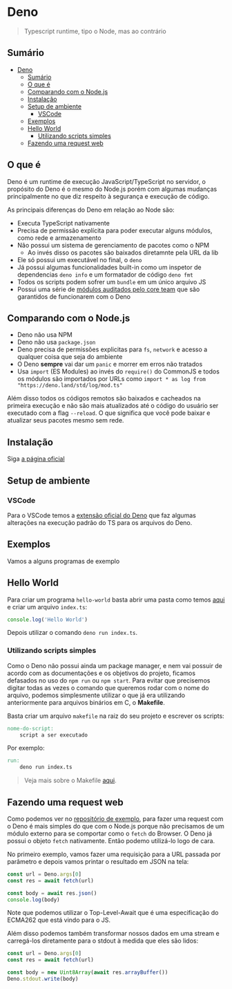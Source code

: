 # Deno

> Typescript runtime, tipo o Node, mas ao contrário

## Sumário

<!-- @import "[TOC]" {cmd="toc" depthFrom=1 depthTo=6 orderedList=false} -->

<!-- code_chunk_output -->

- [Deno](#deno)
  - [Sumário](#sumário)
  - [O que é](#o-que-é)
  - [Comparando com o Node.js](#comparando-com-o-nodejs)
  - [Instalação](#instalação)
  - [Setup de ambiente](#setup-de-ambiente)
    - [VSCode](#vscode)
  - [Exemplos](#exemplos)
  - [Hello World](#hello-world)
    - [Utilizando scripts simples](#utilizando-scripts-simples)
  - [Fazendo uma request web](#fazendo-uma-request-web)

<!-- /code_chunk_output -->

## O que é

Deno é um runtime de execução JavaScript/TypeScript no servidor, o propósito do Deno é o mesmo do Node.js porém com algumas mudanças principalmente no que diz respeito à segurança e execução de código.

As principais diferenças do Deno em relação ao Node são:

- Executa TypeScript nativamente
- Precisa de permissão explícita para poder executar alguns módulos, como rede e armazenamento
- Não possui um sistema de gerenciamento de pacotes como o NPM
  - Ao invés disso os pacotes são baixados diretamnte pela URL da lib
- Ele só possui um executável no final, o `deno`
- Já possui algumas funcionalidades built-in como um inspetor de dependencias `deno info` e um formatador de código `deno fmt`
- Todos os scripts podem sofrer um `bundle` em um único arquivo JS
- Possui uma série de [módulos auditados pelo core team](https://github.com/denoland/deno/tree/master/std) que são garantidos de funcionarem com o Deno

## Comparando com o Node.js

- Deno não usa NPM
- Deno não usa `package.json`
- Deno precisa de permissões explicitas para `fs`, `network` e acesso a qualquer coisa que seja do ambiente
- O Deno __sempre__ vai dar um `panic` e morrer em erros não tratados
- Usa `import` (ES Modules) ao invés do `require()` do CommonJS e todos os módulos são importados por URLs como `import * as log from "https://deno.land/std/log/mod.ts"`

Além disso todos os códigos remotos são baixados e cacheados na primeira execução e não são mais atualizados até o código do usuário ser executado com a flag `--reload`. O que significa que você pode baixar e atualizar seus pacotes mesmo sem rede.

## Instalação

Siga [a página oficial](https://deno.land/manual/getting_started/installation)

## Setup de ambiente

### VSCode

Para o VSCode temos a [extensão oficial do Deno](https://marketplace.visualstudio.com/items?itemName=justjavac.vscode-deno&WT.mc_id=mynotes-github-ludossan) que faz algumas alterações na execução padrão do TS para os arquivos do Deno.

## Exemplos

Vamos a alguns programas de exemplo

## Hello World

Para criar um programa `hello-world` basta abrir uma pasta como temos [aqui](./examples/hello-world) e criar um arquivo `index.ts`:

```typescript
console.log('Hello World')
```

Depois utilizar o comando `deno run index.ts`.

### Utilizando scripts simples

Como o Deno não possui ainda um package manager, e nem vai possuir de acordo com as documentações e os objetivos do projeto, ficamos defasados no uso do `npm run` ou `npm start`. Para evitar que precisemos digitar todas as vezes o comando que queremos rodar com o nome do arquivo, podemos simplesmente utilizar o que já era utilizando anteriormente para arquivos binários em C, o __Makefile__.

Basta criar um arquivo `makefile` na raiz do seu projeto e escrever os scripts:

```makefile
nome-do-script:
    script a ser executado
```

Por exemplo:

```makefile
run:
    deno run index.ts
```

> Veja mais sobre o Makefile [aqui](https://makefiletutorial.com/).

## Fazendo uma request web

Como podemos ver no [repositório de exemplo](./examples/deno-http-request), para fazer uma request com o Deno é mais simples do que com o Node.js porque não precisamos de um módulo externo para se comportar como o `fetch` do Browser. O Deno já possui o objeto `fetch` nativamente. Então podemo utilizá-lo logo de cara.

No primeiro exemplo, vamos fazer uma requisição para a URL passada por parâmetro e depois vamos printar o resultado em JSON na tela:

```typescript
const url = Deno.args[0]
const res = await fetch(url)

const body = await res.json()
console.log(body)
```

Note que podemos utilizar o Top-Level-Await que é uma especificação do ECMA262 que está vindo para o JS.

Além disso podemos também transformar nossos dados em uma stream e carregá-los diretamente para o stdout à medida que eles são lidos:

```typescript
const url = Deno.args[0]
const res = await fetch(url)

const body = new Uint8Array(await res.arrayBuffer())
Deno.stdout.write(body)
```
